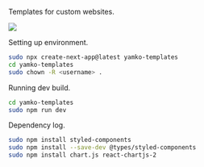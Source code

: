 Templates for custom websites.

<img src='https://github.com/yammei/yamko/blob/main/Screenshot%202024-10-14%20at%2014.18.36.png'/>

Setting up environment.

```bash
sudo npx create-next-app@latest yamko-templates
cd yamko-templates
sudo chown -R <username> .
```

Running dev build.

```bash
cd yamko-templates
sudo npm run dev
```

Dependency log.

```bash
sudo npm install styled-components
sudo npm install --save-dev @types/styled-components
sudo npm install chart.js react-chartjs-2
```